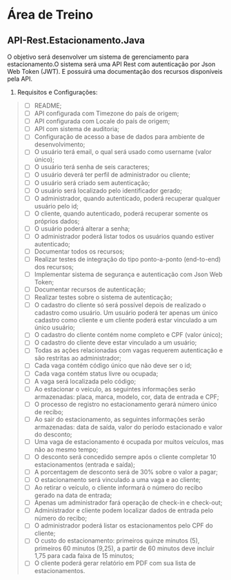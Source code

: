 # Área de Treino


## API-Rest.Estacionamento.Java

O objetivo será desenvolver um sistema de gerenciamento para estacionamento.O sistema será uma API Rest com autenticação por Json Web Token (JWT). E possuirá uma documentação dos recursos disponíveis pela API.

1. Requisitos e Configurações:
> - [ ] README;
> - [ ] API configurada com Timezone do país de origem;
> - [ ] API configurada com Locale do país de origem;
> - [ ] API com sistema de auditoria;
> - [ ] Configuração de acesso a base de dados para ambiente de desenvolvimento;
> - [ ] O usuário terá email, o qual será usado como username (valor único);
> - [ ] O usuário terá senha de seis caracteres;
> - [ ] O usuário deverá ter perfil de administrador ou cliente;
> - [ ] O usuário será criado sem autenticação;
> - [ ] O usuário será localizado pelo identificador gerado;
> - [ ] O administrador, quando autenticado, poderá recuperar qualquer usuário pelo id;
> - [ ] O cliente, quando autenticado, poderá recuperar somente os próprios dados;
> - [ ] O usuário poderá alterar a senha;
> - [ ] O administrador poderá listar todos os usuários quando estiver autenticado;
> - [ ] Documentar todos os recursos;
> - [ ] Realizar testes de integração do tipo ponto-a-ponto (end-to-end) dos recursos;
> - [ ] Implementar sistema de segurança e autenticação com Json Web Token;
> - [ ] Documentar recursos de autenticação;
> - [ ] Realizar testes sobre o sistema de autenticação;
> - [ ] O cadastro do cliente só será possível depois de realizado o cadastro como usuário. Um usuário poderá ter apenas um único cadastro como cliente e um cliente poderá estar vinculado a um único usuário;
> - [ ] O cadastro do cliente contém nome completo e CPF (valor único);
> - [ ] O cadastro do cliente deve estar vinculado a um usuário;
> - [ ] Todas as ações relacionadas com vagas requerem autenticação e são restritas ao administrador;
> - [ ] Cada vaga contém código único que não deve ser o id;
> - [ ] Cada vaga contém status livre ou ocupada;
> - [ ] A vaga será localizada pelo código;
> - [ ] Ao estacionar o veículo, as seguintes informações serão armazenadas: placa, marca, modelo, cor, data de entrada e CPF;
> - [ ] O processo de registro no estacionamento gerará número único de recibo;
> - [ ] Ao sair do estacionamento, as seguintes informações serão armazenadas: data de saída, valor do período estacionado e valor do desconto;
> - [ ] Uma vaga de estacionamento é ocupada por muitos veículos, mas não ao mesmo tempo;
> - [ ] O desconto será concedido sempre após o cliente completar 10 estacionamentos (entrada e saída);
> - [ ] A porcentagem de desconto será de 30% sobre o valor a pagar;
> - [ ] O estacionamento será vinculado a uma vaga e ao cliente;
> - [ ] Ao retirar o veículo, o cliente informará o número do recibo gerado na data de entrada;
> - [ ] Apenas um administrador fará operação de check-in e check-out;
> - [ ] Administrador e cliente podem localizar dados de entrada pelo número do recibo;
> - [ ] O administrador poderá listar os estacionamentos pelo CPF do cliente;
> - [ ] O custo do estacionamento: primeiros quinze minutos (5), primeiros 60 minutos (9,25), a partir de 60 minutos deve incluir 1,75 para cada faixa de 15 minutos;
> - [ ] O cliente poderá gerar relatório em PDF com sua lista de estacionamentos.
